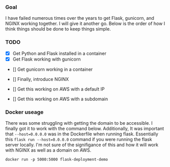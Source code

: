 ### Goal

I have failed numerous times over the years to get Flask, gunicorn, and NGINX working together. I will give it another go. Below is the order
of how I think things should be done to keep things simple.

### TODO

- [x] Get Python and Flask installed in a container
- [x] Get Flask working with gunicorn
- [] Get gunicorn working in a container
- [] Finally, introduce NGINX

- [] Get this working on AWS with a default IP
- [] Get this working on AWS with a subdomain


### Docker useage

There was some struggling with getting the domain to be accessible. I finally got it to work with the command below. Additionally, It was
important that `--host=0.0.0.0` was in the Dockerfile when running flask. Essentially this `flask run --host=0.0.0.0` command if you were running
the flask server locally. I'm not sure of the signifigance of this and how it will work with NGINX as well as a domain on AWS.


```
docker run -p 5000:5000 flask-deployment-demo
```
